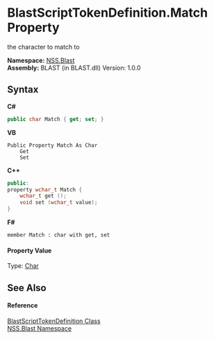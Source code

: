 # BlastScriptTokenDefinition.Match Property 
 

the character to match to

**Namespace:**&nbsp;<a href="88b55311-4a89-0894-e27a-e157e443c7f7">NSS.Blast</a><br />**Assembly:**&nbsp;BLAST (in BLAST.dll) Version: 1.0.0

## Syntax

**C#**<br />
``` C#
public char Match { get; set; }
```

**VB**<br />
``` VB
Public Property Match As Char
	Get
	Set
```

**C++**<br />
``` C++
public:
property wchar_t Match {
	wchar_t get ();
	void set (wchar_t value);
}
```

**F#**<br />
``` F#
member Match : char with get, set

```


#### Property Value
Type: <a href="https://docs.microsoft.com/dotnet/api/system.char" target="_blank" rel="noopener noreferrer">Char</a>

## See Also


#### Reference
<a href="c46091ba-5aab-4b9f-04fa-20713e7aaf85">BlastScriptTokenDefinition Class</a><br /><a href="88b55311-4a89-0894-e27a-e157e443c7f7">NSS.Blast Namespace</a><br />